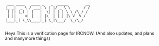 ```

 ___ ____   ____ _   _  _____        __
|_ _|  _ \ / ___| \ | |/ _ \ \      / /
 | || |_) | |   |  \| | | | \ \ /\ / / 
 | ||  _ <| |___| |\  | |_| |\ V  V /  
|___|_| \_\\____|_| \_|\___/  \_/\_/   
                                       
```

Heya This is a verification page for IRCNOW. 
(And also updates, and plans and manymore things)
